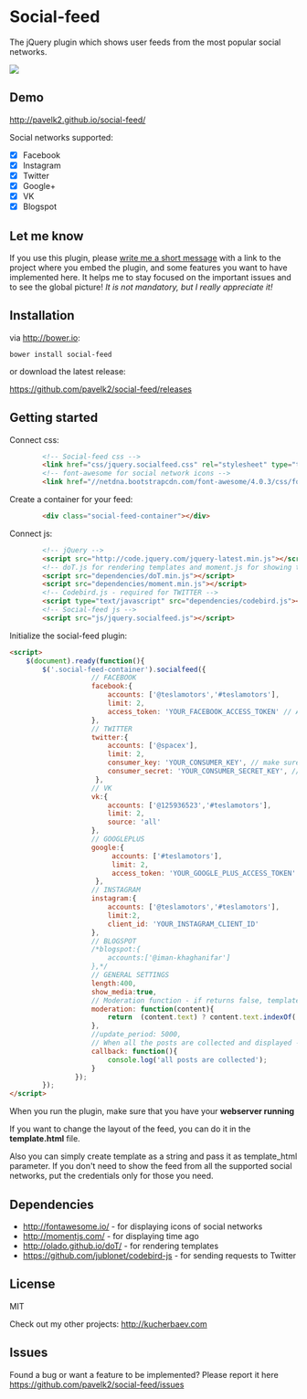 # Social-feed

The jQuery plugin which shows user feeds from the most popular social networks.

![](http://habrastorage.org/files/7f6/0f6/e3f/7f60f6e3fab24b0d8c2e4b9b15ccbfc0.png)

## Demo

http://pavelk2.github.io/social-feed/

Social networks supported: 
- [x] Facebook
- [x] Instagram
- [x] Twitter
- [x] Google+
- [x] VK
- [x] Blogspot
 
## Let me know

If you use this plugin, please <a href="mailto:pavel@kucherbaev.com">write me a short message</a> with a link to the project where you embed the plugin, and some features you want to have implemented here. It helps me to stay focused on the important issues and to see the global picture!
*It is not mandatory, but I really appreciate it!*

## Installation
via http://bower.io:
```
bower install social-feed
```
or download the latest release:

https://github.com/pavelk2/social-feed/releases
## Getting started

Connect css:
```html
        <!-- Social-feed css -->
        <link href="css/jquery.socialfeed.css" rel="stylesheet" type="text/css">
        <!-- font-awesome for social network icons -->
        <link href="//netdna.bootstrapcdn.com/font-awesome/4.0.3/css/font-awesome.css" rel="stylesheet">
```
Create a container for your feed:
```html
        <div class="social-feed-container"></div>
```
Connect js:
```html
        <!-- jQuery -->
        <script src="http://code.jquery.com/jquery-latest.min.js"></script>
        <!-- doT.js for rendering templates and moment.js for showing time ago -->
        <script src="dependencies/doT.min.js"></script>
        <script src="dependencies/moment.min.js"></script>
        <!-- Codebird.js - required for TWITTER -->
        <script type="text/javascript" src="dependencies/codebird.js"></script>
        <!-- Social-feed js -->
        <script src="js/jquery.socialfeed.js"></script>
```
Initialize the social-feed plugin:

```html
<script>
    $(document).ready(function(){
        $('.social-feed-container').socialfeed({
                    // FACEBOOK
                    facebook:{
                        accounts: ['@teslamotors','#teslamotors'],
                        limit: 2,
                        access_token: 'YOUR_FACEBOOK_ACCESS_TOKEN' // APP_ID|APP_SECRET
                    },
                    // TWITTER
                    twitter:{
                        accounts: ['@spacex'],
                        limit: 2,
                        consumer_key: 'YOUR_CONSUMER_KEY', // make sure to have your app read-only
                        consumer_secret: 'YOUR_CONSUMER_SECRET_KEY', // make sure to have your app read-only
                     },
                    // VK
                    vk:{
                        accounts: ['@125936523','#teslamotors'], 
                        limit: 2,
                        source: 'all'
                    },
                    // GOOGLEPLUS
                    google:{
                         accounts: ['#teslamotors'],
                         limit: 2,
                         access_token: 'YOUR_GOOGLE_PLUS_ACCESS_TOKEN'
                     },
                    // INSTAGRAM
                    instagram:{
                        accounts: ['@teslamotors','#teslamotors'],
                        limit:2,
                        client_id: 'YOUR_INSTAGRAM_CLIENT_ID'
                    },
                    // BLOGSPOT
                    /*blogspot:{
                        accounts:['@iman-khaghanifar']
                    },*/
                    // GENERAL SETTINGS
                    length:400,
                    show_media:true,
                    // Moderation function - if returns false, template will have class hidden
                    moderation: function(content){
                        return  (content.text) ? content.text.indexOf('fuck') == -1 : true;
                    },
                    //update_period: 5000,
                    // When all the posts are collected and displayed - this function is evoked
                    callback: function(){
                        console.log('all posts are collected');
                    }
                });
        });
</script>
```

When you run the plugin, make sure that you have your **webserver running**

If you want to change the layout of the feed, you can do it in the **template.html** file.


Also you can simply create template as a string and pass it as template_html parameter.
If you don't need to show the feed from all the supported social networks, put the credentials only for those you need.

## Dependencies
*  http://fontawesome.io/ - for displaying icons of social networks
*  http://momentjs.com/ - for displaying time ago
*  http://olado.github.io/doT/ - for rendering templates
*  https://github.com/jublonet/codebird-js - for sending requests to Twitter

## License
MIT

Check out my other projects: http://kucherbaev.com

## Issues
Found a bug or want a feature to be implemented?
Please report it here https://github.com/pavelk2/social-feed/issues
